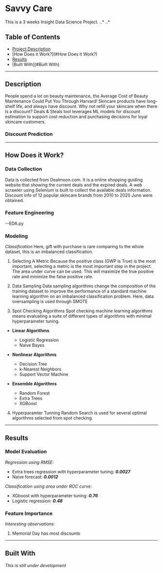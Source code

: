 # Savvy Care
This is a 3 weeks Insight Data Science Project.
..* 
..* 

## Table of Contents

- [Project Description](#Description)
- [How Does it Work?](#How Does it Work?)
- [Results](#Results)
- [Built With](#Built With)

___
## Description
People spend a lot on beauty maintenance, the Average Cost of Beauty Maintenance Could Put You Through Harvard!
Skincare products have long-shelf life, and always have discount. Why not refill your skincare when there is a discount? 
Deals & Steals tool leverages ML models for discount estimation to support cost reduction and purchasing decisions for loyal skincare customers.

### Discount Prediction
___
## How Does it Work?
### Data Collection

Data is collected from Dealmoon.com. It is a online shopping guiding website that showing the current deals and the expired deals. 
A web scrawler using Selenium is built to collect the available deals information. Discount info of 12 popular skincare brands from 2010 to 2020 June were obtained. 

### Feature Engineering
--EDA.py

### Modeling

_Classification_
Here, gift with purchase is rare comparing to the whole dataset, this is an imbalanced classification. 
1. Selecting A Metric
Because the positive class (GWP is True) is the most important, selecting a metric is the most important step in the project. The area under curve can be used. This will maximize the true positive rate and minimize the false positive rate.

2. Data Sampling
Data sampling algorithms change the composition of the training dataset to improve the performance of a standard machine learning algorithm on an imbalanced classification problem. Here, data oversampling is used through SMOTE

3. Spot Checking Algorithms
Spot checking machine learning algorithms means evaluating a suite of different types of algorithms with minimal hyperparameter tuning.

- **Linear Algorithms**
	- Logistic Regression
	- Naive Bayes
	
- **Nonlinear Algorithms**
	- Decision Tree
	- k-Nearest Neighbors
	- Support Vector Machine

- **Ensemble Algorithms**
	- Random Forest
	- Extra Trees
	- XGBoost

4. Hyperparamter Tunning
Random Search is used for several optimal algorithms selected from spot checking. 
___
## Results
### Model Evaluation
_Regression using RMSE:_
- Extra trees regression with hyperparameter tuning: _**0.0027**_
- Naive forecast: _**0.0012**_

_Classification using area under ROC curve:_
- XGboost with hyperparameter tuning: _**0.76**_
- Logistic regression: _**0.48**_

### Feature Importance
_Interesting observations:_
  1.  Memorial Day has most discounts



___
## Built With

###### This is still under development
